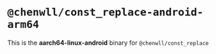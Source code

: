 # `@chenwll/const_replace-android-arm64`

This is the **aarch64-linux-android** binary for `@chenwll/const_replace`
